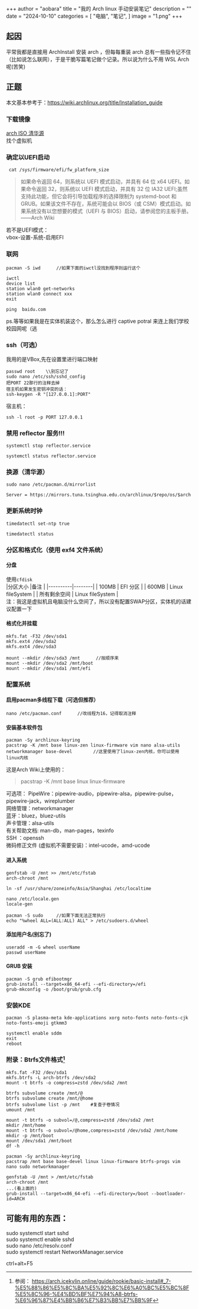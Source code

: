 +++
author = "aobara"
title = "我的 Arch linux 手动安装笔记"
description = ""
date = "2024-10-10"
categories = [
    "电脑",
    "笔记",
]
image = "1.png"
+++
## 起因
平常我都是直接用 ArchInstall 安装 arch ，但每每重装 arch 总有一些指令记不住（比如说怎么联网），于是干脆写篇笔记做个记录。所以说为什么不用 WSL Arch呢(苦笑)
## 正题
本文基本参考于：https://wiki.archlinux.org/title/Installation_guide  
### 下载镜像
 [arch ISO 清华源](https://mirrors.tuna.tsinghua.edu.cn/archlinux/iso/)  
 找个虚拟机
 ### 确定以UEFI启动
 ```shell
  cat /sys/firmware/efi/fw_platform_size    
  ```
 >如果命令返回 64，则系统以 UEFI 模式启动，并具有 64 位 x64 UEFI。如果命令返回 32，则系统以 UEFI 模式启动，并具有 32 位 IA32 UEFI;虽然支持此功能，但它会将引导加载程序的选择限制为 systemd-boot 和 GRUB。如果该文件不存在，系统可能会以 BIOS（或 CSM）模式启动。如果系统没有以您想要的模式（UEFI 与 BIOS）启动，请参阅您的主板手册。  
 >——Arch Wiki
 >
 若不是UEFI模式：  
 vbox-设置-系统-启用EFI
 ### 联网
 ```shell
 pacman -S iwd      //如果下面的iwctl没找到程序则运行这个

 iwctl
 device list
 station wlan0 get-networks
 station wlan0 connect xxx
 exit

 ping  baidu.com
 ```
 ps.等等如果我是在实体机装这个，那么怎么进行 captive potral 来连上我们学校校园网呢（逃
 ### ssh（可选）
 我用的是VBox,先在设置里进行端口映射
 ```shell
 passwd root    \\别忘记了
 sudo nano /etc/ssh/sshd_config
 把PORT 22那行的注释去掉
宿主机如果发生密钥冲突的话：
 ssh-keygen -R "[127.0.0.1]:PORT"
 ```
宿主机：  
```shell
ssh -l root -p PORT 127.0.0.1
```
 ### 禁用 reflector 服务!!!
 ```shell
 systemctl stop reflector.service

 systemctl status reflector.service
 ```
 ### 换源（清华源）
 ```shell
 sudo nano /etc/pacman.d/mirrorlist
 ```
 ```shell-script
 Server = https://mirrors.tuna.tsinghua.edu.cn/archlinux/$repo/os/$arch
 ```
 ### 更新系统时钟
 ```shell
timedatectl set-ntp true 

timedatectl status 
```
 ### 分区和格式化（使用 exf4 文件系统）
 #### 分盘
 使用`cfdisk`  
 |分区大小         |备注           |
|----------|--------|
| 100MB          | EFI 分区       |
| 600MB          | Linux fileSystem |
| 所有剩余空间   | Linux fileSystem |  
注：我这是虚拟机且电脑没什么空间了，所以没有配置SWAP分区，实体机的话建议配置一下  
#### 格式化并挂载
```shell
mkfs.fat -F32 /dev/sda1  
mkfs.ext4 /dev/sda2  
mkfs.ext4 /dev/sda3  

mount --mkdir /dev/sda3 /mnt      //按顺序来
mount --mkdir /dev/sda2 /mnt/boot
mount --mkdir /dev/sda1 /mnt/efi
```
### 配置系统
#### 启用pacman多线程下载（可选但推荐）
```shell-script
nano /etc/pacman.conf      //改线程为16，记得取消注释
```
#### 安装基本软件包
```shell-script
pacman -Sy archlinux-keyring
pacstrap -K /mnt base linux-zen linux-firmware vim nano alsa-utils networkmanager base-devel        //这里使用了linux-zen内核，你可以使用linux内核
```
这是Arch Wiki上使用的：
>pacstrap -K /mnt base linux linux-firmware

可选项：
PipeWire：pipewire-audio，pipewire-alsa，pipewire-pulse，pipewire-jack，wireplumber  
网络管理：networkmanager  
蓝牙：bluez，bluez-utils  
声卡管理：alsa-utils  
有关帮助文档: man-db，man-pages，texinfo  
SSH ：openssh  
微码修正文件 (虚拟机不需要安装)：intel-ucode，amd-ucode  
#### 进入系统
```shell
genfstab -U /mnt >> /mnt/etc/fstab
arch-chroot /mnt

ln -sf /usr/share/zoneinfo/Asia/Shanghai /etc/localtime

nano /etc/locale.gen
locale-gen

pacman -S sudo     //如果下面无法正常执行
echo "%wheel ALL=(ALL:ALL) ALL" > /etc/sudoers.d/wheel
```
#### 添加用户名(别忘了)
```shell
useradd -m -G wheel userName
passwd userName
```
#### GRUB 安装
```shell-script
pacman -S grub efibootmgr
grub-install --target=x86_64-efi --efi-directory=/efi
grub-mkconfig -o /boot/grub/grub.cfg
```
### 安装KDE
```shell-script
pacman -S plasma-meta kde-applications xorg noto-fonts noto-fonts-cjk noto-fonts-emoji gtkmm3

systemctl enable sddm
exit
reboot
```

### 附录：Btrfs文件格式[^1]
```shell-script
mkfs.fat -F32 /dev/sda1
mkfs.btrfs -L arch-btrfs /dev/sda2
mount -t btrfs -o compress=zstd /dev/sda2 /mnt

btrfs subvolume create /mnt/@
btrfs subvolume create /mnt/@home
btrfs subvolume list -p /mnt    #复查子卷情况
umount /mnt

mount -t btrfs -o subvol=/@,compress=zstd /dev/sda2 /mnt
mkdir /mnt/home
mount -t btrfs -o subvol=/@home,compress=zstd /dev/sda2 /mnt/home 
mkdir -p /mnt/boot 
mount /dev/sda1 /mnt/boot
df -h

pacman -Sy archlinux-keyring
pacstrap /mnt base base-devel linux linux-firmware btrfs-progs vim nano sudo networkmanager

genfstab -U /mnt > /mnt/etc/fstab
arch-chroot /mnt
...(看上面的)
grub-install --target=x86_64-efi --efi-directory=/boot --bootloader-id=ARCH
```
## 可能有用的东西：
sudo systemctl start sshd  
sudo systemctl enable sshd  
sudo nano /etc/resolv.conf  
sudo systemctl restart NetworkManager.service  

ctrl+alt+F5  
[^1]:参阅：
https://arch.icekylin.online/guide/rookie/basic-install#_7-%E5%88%86%E5%8C%BA%E5%92%8C%E6%A0%BC%E5%BC%8F%E5%8C%96-%E4%BD%BF%E7%94%A8-btrfs-%E6%96%87%E4%BB%B6%E7%B3%BB%E7%BB%9F
